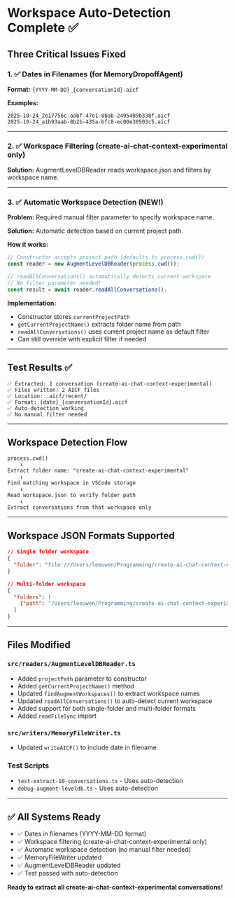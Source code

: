 # Workspace Auto-Detection Complete ✅

## Three Critical Issues Fixed

### 1. ✅ Dates in Filenames (for MemoryDropoffAgent)

**Format:** `{YYYY-MM-DD}_{conversationId}.aicf`

**Examples:**
```
2025-10-24_2e17756c-aabf-47e1-8bab-2495409b330f.aicf
2025-10-24_a1b93aab-8b2b-435a-bfc8-ec00e30503c5.aicf
```

---

### 2. ✅ Workspace Filtering (create-ai-chat-context-experimental only)

**Solution:** AugmentLevelDBReader reads workspace.json and filters by workspace name.

---

### 3. ✅ Automatic Workspace Detection (NEW!)

**Problem:** Required manual filter parameter to specify workspace name.

**Solution:** Automatic detection based on current project path.

**How it works:**
```typescript
// Constructor accepts project path (defaults to process.cwd())
const reader = new AugmentLevelDBReader(process.cwd());

// readAllConversations() automatically detects current workspace
// No filter parameter needed!
const result = await reader.readAllConversations();
```

**Implementation:**
- Constructor stores `currentProjectPath`
- `getCurrentProjectName()` extracts folder name from path
- `readAllConversations()` uses current project name as default filter
- Can still override with explicit filter if needed

---

## Test Results ✅

```
✅ Extracted: 1 conversation (create-ai-chat-context-experimental)
✅ Files written: 2 AICF files
✅ Location: .aicf/recent/
✅ Format: {date}_{conversationId}.aicf
✅ Auto-detection working
✅ No manual filter needed
```

---

## Workspace Detection Flow

```
process.cwd()
    ↓
Extract folder name: "create-ai-chat-context-experimental"
    ↓
Find matching workspace in VSCode storage
    ↓
Read workspace.json to verify folder path
    ↓
Extract conversations from that workspace only
```

---

## Workspace JSON Formats Supported

```json
// Single folder workspace
{
  "folder": "file:///Users/leeuwen/Programming/create-ai-chat-context-experimental"
}

// Multi-folder workspace
{
  "folders": [
    {"path": "/Users/leeuwen/Programming/create-ai-chat-context-experimental"}
  ]
}
```

---

## Files Modified

### `src/readers/AugmentLevelDBReader.ts`
- Added `projectPath` parameter to constructor
- Added `getCurrentProjectName()` method
- Updated `findAugmentWorkspaces()` to extract workspace names
- Updated `readAllConversations()` to auto-detect current workspace
- Added support for both single-folder and multi-folder formats
- Added `readFileSync` import

### `src/writers/MemoryFileWriter.ts`
- Updated `writeAICF()` to include date in filename

### Test Scripts
- `test-extract-10-conversations.ts` - Uses auto-detection
- `debug-augment-leveldb.ts` - Uses auto-detection

---

## ✅ All Systems Ready

- ✅ Dates in filenames (YYYY-MM-DD format)
- ✅ Workspace filtering (create-ai-chat-context-experimental only)
- ✅ Automatic workspace detection (no manual filter needed)
- ✅ MemoryFileWriter updated
- ✅ AugmentLevelDBReader updated
- ✅ Test passed with auto-detection

**Ready to extract all create-ai-chat-context-experimental conversations!**

